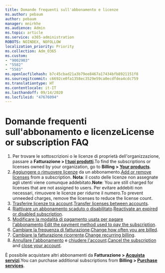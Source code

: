 ```yaml
---
title: Domande frequenti sull'abbonamento e licenze
ms.author: pebaum
author: pebaum
manager: mnirkhe
ms.audience: Admin
ms.topic: article
ms.service: o365-administration
ROBOTS: NOINDEX, NOFOLLOW
localization_priority: Priority
ms.collection: Adm_O365
ms.custom:
- "9002903"
- "5582"
- "5583"
ms.openlocfilehash: b7c45cbad21a3b79ee8467a17434bfb8921151f8
ms.sourcegitcommit: c6692ce0fa1358ec3529e59ca0ecdfdea4cdc759
ms.translationtype: HT
ms.contentlocale: it-IT
ms.lasthandoff: 09/14/2020
ms.locfileid: "47676094"
---
```

# <a name="license-or-subscription-faq"></a><span data-ttu-id="fd372-102">Domande frequenti sull'abbonamento e licenze</span><span class="sxs-lookup"><span data-stu-id="fd372-102">License or subscription FAQ</span></span>

1. <span data-ttu-id="fd372-103">Per trovare le sottoscrizioni o le licenze di proprietà dell'organizzazione, passare a **Fatturazione > [I tuoi prodotti](https://go.microsoft.com/fwlink/p/?linkid=842054)**.</span><span class="sxs-lookup"><span data-stu-id="fd372-103">To find the subscriptions or licenses owned by your organization, go to **Billing > [Your products](https://go.microsoft.com/fwlink/p/?linkid=842054)**.</span></span> 
2. <span data-ttu-id="fd372-104">[Aggiungere o rimuovere licenze](https://docs.microsoft.com/alchemyinsights/how-to-add-or-reduce-licenses) da un abbonamento.</span><span class="sxs-lookup"><span data-stu-id="fd372-104">[Add or remove licenses](https://docs.microsoft.com/alchemyinsights/how-to-add-or-reduce-licenses) from a subscription.</span></span> <span data-ttu-id="fd372-105">**Nota**: il costo delle licenze non assegnate agli utenti viene comunque addebitato.</span><span class="sxs-lookup"><span data-stu-id="fd372-105">**Note**: You are still charged for licenses that are not assigned to users.</span></span> <span data-ttu-id="fd372-106">Per evitare addebiti non necessari, rimuovere le licenze per ridurne il numero.</span><span class="sxs-lookup"><span data-stu-id="fd372-106">To prevent unneeded charges, remove the licenses to reduce the license count.</span></span> 
3. <span data-ttu-id="fd372-107">[Trasferire licenze tra account](https://docs.microsoft.com/alchemyinsights/transfer-licenses-between-tenants).</span><span class="sxs-lookup"><span data-stu-id="fd372-107">[Transfer licenses between accounts](https://docs.microsoft.com/alchemyinsights/transfer-licenses-between-tenants).</span></span> 
4. <span data-ttu-id="fd372-108">[Riattivare un abbonamento scaduto o disabilitato](https://go.microsoft.com/fwlink/?linkid=2117519).</span><span class="sxs-lookup"><span data-stu-id="fd372-108">[Reactivate an expired or disabled subscription](https://go.microsoft.com/fwlink/?linkid=2117519).</span></span> 
5. <span data-ttu-id="fd372-109">[Modificare la modalità di pagamento usata per pagare l'abbonamento](https://go.microsoft.com/fwlink/?linkid=2117167).</span><span class="sxs-lookup"><span data-stu-id="fd372-109">[Edit the payment method used to pay the subscription](https://go.microsoft.com/fwlink/?linkid=2117167).</span></span> 
6. <span data-ttu-id="fd372-110">[Cambiare la frequenza di fatturazione](https://go.microsoft.com/fwlink/?linkid=2119112).</span><span class="sxs-lookup"><span data-stu-id="fd372-110">[Change how often you are billed](https://go.microsoft.com/fwlink/?linkid=2119112).</span></span> 
7. <span data-ttu-id="fd372-111">[Cambiare la fatturazione ricorrente](https://go.microsoft.com/fwlink/?linkid=2119216).</span><span class="sxs-lookup"><span data-stu-id="fd372-111">[Change recurring billing](https://go.microsoft.com/fwlink/?linkid=2119216).</span></span> 
8. <span data-ttu-id="fd372-112">[Annullare l'abbonamento](https://go.microsoft.com/fwlink/?linkid=2119113) e [chiudere l'account](https://docs.microsoft.com/alchemyinsights/how-to-close-your-account).</span><span class="sxs-lookup"><span data-stu-id="fd372-112">[Cancel the subscription](https://go.microsoft.com/fwlink/?linkid=2119113) and [close your account](https://docs.microsoft.com/alchemyinsights/how-to-close-your-account).</span></span> 

<span data-ttu-id="fd372-113">È possibile acquistare altri abbonamenti da **Fatturazione > [Acquista servizi](https://go.microsoft.com/fwlink/p/?linkid=868433)**.</span><span class="sxs-lookup"><span data-stu-id="fd372-113">You can purchase additional subscriptions from **Billing > [Purchase services](https://go.microsoft.com/fwlink/p/?linkid=868433)**.</span></span>
